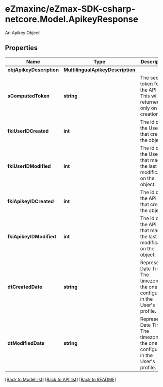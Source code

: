# eZmaxinc/eZmax-SDK-csharp-netcore.Model.ApikeyResponse
An Apikey Object
## Properties

Name | Type | Description | Notes
------------ | ------------- | ------------- | -------------
**objApikeyDescription** | [**MultilingualApikeyDescription**](MultilingualApikeyDescription.md) |  | 
**sComputedToken** | **string** | The secret token for the API key.  This will be returned only on creation. | [optional] 
**fkiUserIDCreated** | **int** | The id of the User that created the object. | 
**fkiUserIDModified** | **int** | The id of the User that made the last modification on the object. | 
**fkiApikeyIDCreated** | **int** | The id of the API Key that created the object. | [optional] 
**fkiApikeyIDModified** | **int** | The id of the API Key that made the last modification on the object. | [optional] 
**dtCreatedDate** | **string** | Represent a Date Time. The timezone is the one configured in the User&#39;s profile. | 
**dtModifiedDate** | **string** | Represent a Date Time. The timezone is the one configured in the User&#39;s profile. | 

[[Back to Model list]](../README.md#documentation-for-models) [[Back to API list]](../README.md#documentation-for-api-endpoints) [[Back to README]](../README.md)

